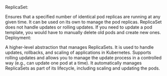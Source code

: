 ReplicaSet:

Ensures that a specified number of identical pod replicas are running at any given time. It can be used on its own to manage the pod replicas.
ReplicaSet does not handle updates or rolling updates. If you need to update a pod template, you would have to manually delete old pods and create new ones.
Deployment:

A higher-level abstraction that manages ReplicaSets. It is used to handle updates, rollbacks, and scaling of applications in Kubernetes.
Supports rolling updates and allows you to manage the update process in a controlled way (e.g., can update one pod at a time).
It automatically manages ReplicaSets as part of its lifecycle, including scaling and updating the pods.